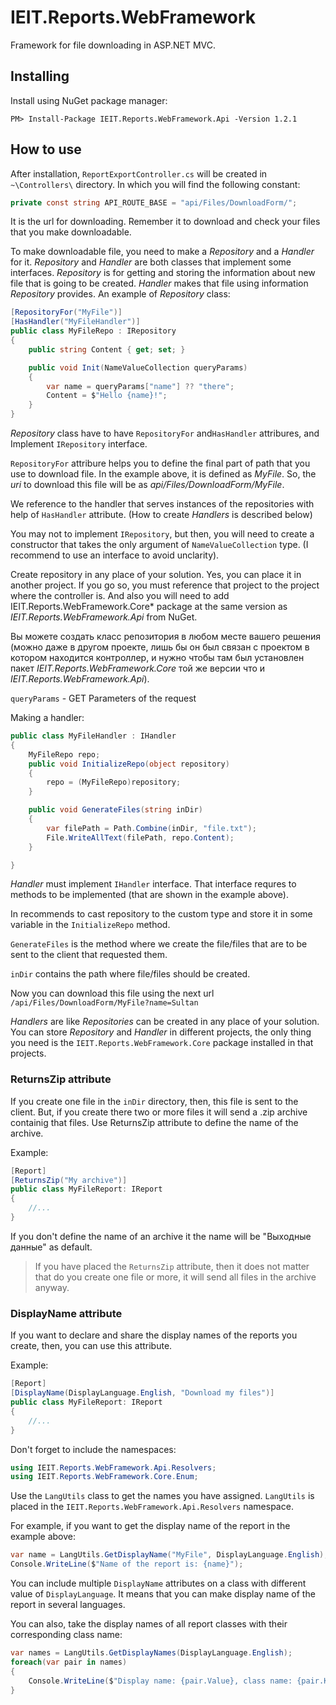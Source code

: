 # IEIT.Reports.WebFramework

Framework for file downloading in ASP.NET MVC.

## Installing

Install using NuGet package manager:

```
PM> Install-Package IEIT.Reports.WebFramework.Api -Version 1.2.1
```

## How to use

After installation, `ReportExportController.cs` will be created in `~\Controllers\` directory. In which you will find the following constant:

```C#
private const string API_ROUTE_BASE = "api/Files/DownloadForm/";
```

It is the url for downloading. Remember it to download and check your files that you make downloadable. 

To make downloadable file, you need to make a *Repository* and a *Handler* for it.
*Repository* and *Handler* are both classes that implement some interfaces.
*Repository* is for getting and storing the information about new file that is going to be created. *Handler* makes that file using information *Repository* provides.
An example of *Repository* class:

```C#
[RepositoryFor("MyFile")]
[HasHandler("MyFileHandler")]
public class MyFileRepo : IRepository
{
    public string Content { get; set; }

    public void Init(NameValueCollection queryParams)
    {
        var name = queryParams["name"] ?? "there";
        Content = $"Hello {name}!";
    }
}
```

*Repository* class have to have `RepositoryFor` and`HasHandler` attribures, and Implement `IRepository` interface.

`RepositoryFor` attribure helps you to define the final part of path that you use to download file. 
In the example above, it is defined as *MyFile*. So, the *uri* to download this file will be as *api/Files/DownloadForm/MyFile*.

We reference to the handler that serves instances of the repositories with help of `HasHandler` attribute. 
(How to create *Handlers* is described below)

You may not to implement `IRepository`, but then, you will need to create a constructor 
that takes the only argument of `NameValueCollection` type. (I recommend to use an interface to avoid unclarity).

Create repository in any place of your solution. 
Yes, you can place it in another project. If you go so, you must reference 
that project to the project where the controller is. 
And also you will need to add IEIT.Reports.WebFramework.Core* package 
at the same version as *IEIT.Reports.WebFramework.Api* from NuGet.

Вы можете создать класс репозитория в любом месте вашего решения (можно даже в другом проекте, лишь бы он был связан с проектом в котором находится контроллер, и нужно чтобы там был установлен пакет *IEIT.Reports.WebFramework.Core* той же версии что и *IEIT.Reports.WebFramework.Api*).

`queryParams` - GET Parameters of the request

Making a handler:

```C#
public class MyFileHandler : IHandler
{
    MyFileRepo repo;
    public void InitializeRepo(object repository)
    {
        repo = (MyFileRepo)repository;
    }

    public void GenerateFiles(string inDir)
    {
        var filePath = Path.Combine(inDir, "file.txt");
        File.WriteAllText(filePath, repo.Content);
    }

}
```

*Handler* must implement `IHandler` interface.
That interface requres to methods to be implemented (that are shown in the example above).

In recommends to cast repository to the custom type and store it in some variable in the `InitializeRepo` method.

`GenerateFiles` is the method where we create the file/files that are to be sent to the client that requested them.

`inDir` contains the path where file/files should be created.

Now you can download this file using the next url `/api/Files/DownloadForm/MyFile?name=Sultan`

*Handlers* are like *Repositories* can be created in any place of your solution.  You can store *Repository* and *Handler* in different projects, the only thing you need is the `IEIT.Reports.WebFramework.Core` package installed in that projects.

### ReturnsZip attribute

If you create one file in the `inDir` directory, then, this file is sent to the client.
But, if you create there two or more files it will send a .zip archive containig that files.
Use ReturnsZip attribute to define the name of the archive.

Example:
```C#
[Report]
[ReturnsZip("My archive")]
public class MyFileReport: IReport
{
    //...
}
```

If you don't define the name of an archive it the name will be "Выходные данные" as default.

> If you have placed the `ReturnsZip` attribute, then it does not matter that do you create one file or more, it 
> will send all files in the archive anyway.

### DisplayName attribute

If you want to declare and share the display names of the reports you create, then, you can use this attribute.

Example:
```C#
[Report]
[DisplayName(DisplayLanguage.English, "Download my files")]
public class MyFileReport: IReport
{
    //...
}
```

Don't forget to include the namespaces:

```C#
using IEIT.Reports.WebFramework.Api.Resolvers;
using IEIT.Reports.WebFramework.Core.Enum;
```

Use the `LangUtils` class to get the names you have assigned.
`LangUtils` is placed in the `IEIT.Reports.WebFramework.Api.Resolvers` namespace.

For example, if you want to get the display name of the report in the example above:
```C#
var name = LangUtils.GetDisplayName("MyFile", DisplayLanguage.English);
Console.WriteLine($"Name of the report is: {name}");
```

You can include multiple `DisplayName` attributes on a class with different value of `DisplayLanguage`.
It means that you can make display name of the report in several languages.

You can also, take the display names of all report classes with their corresponding class name:
```C#
var names = LangUtils.GetDisplayNames(DisplayLanguage.English);
foreach(var pair in names)
{
	Console.WriteLine($"Display name: {pair.Value}, class name: {pair.Key}");
}
```